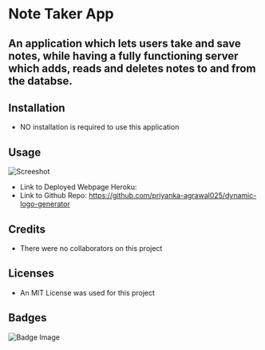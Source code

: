 # Note Taker App

## An application which lets users take and save notes, while having a fully functioning server which adds, reads and deletes notes to and from the databse. 

## Installation
+ NO installation is required to use this application

## Usage
![Screeshot](assets/images/screenshot.png)

+ Link to Deployed Webpage Heroku: 
+ Link to Github Repo: https://github.com/priyanka-agrawal025/dynamic-logo-generator

## Credits
+ There were no collaborators on this project

## Licenses
+ An MIT License was used for this project

## Badges
![Badge Image](https://img.shields.io/github/license/priyanka-agrawal025/note-taker-app)

